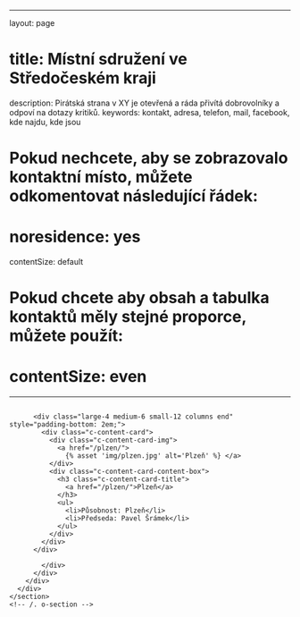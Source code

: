 
---
layout: page
# title: Místní sdružení ve Středočeském kraji
description: Pirátská strana v XY je otevřená a ráda přivítá dobrovolníky a odpoví na dotazy kritiků.
keywords: kontakt, adresa, telefon, mail, facebook, kde najdu, kde jsou
# Pokud nechcete, aby se zobrazovalo kontaktní místo, můžete odkomentovat následující řádek:
# noresidence: yes
contentSize: default
# Pokud chcete aby obsah a tabulka kontaktů měly stejné proporce, můžete použít:
# contentSize: even
---

<div class="row">
  <div class="medium-12 large-12 columns">
    <section class="o-section o-section--noSpaceBottom">
      <div class="o-section-inner">
        <div class="c-BasicPage">
          <div class="vspace-nb-m">
            <div class="row vspace-nb-m">
              
<!-- zacatek MS -->
          <div class="large-4 medium-6 small-12 columns end" style="padding-bottom: 2em;">
            <div class="c-content-card">
              <div class="c-content-card-img">
                <a href="/plzen/">
                  {% asset 'img/plzen.jpg' alt='Plzeň' %} </a>
              </div>
              <div class="c-content-card-content-box">
                <h3 class="c-content-card-title">
                  <a href="/plzen/">Plzeň</a>
                </h3>
                <ul>
                  <li>Působnost: Plzeň</li>
                  <li>Předseda: Pavel Šrámek</li>
                </ul>
              </div>
            </div>
          </div>
          
            </div>
          </div>
        </div>
      </div>
    </section>
    <!-- /. o-section -->
  </div>
</div>
